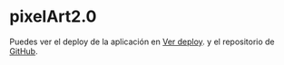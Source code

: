 # pixelArt2.0

Puedes ver el deploy de la aplicación en [Ver deploy](https://ipriespm.github.io/pixelArt2.0/).
y el repositorio de [GitHub](https://github.com/IPRIESPM/pixelArt2.0).

